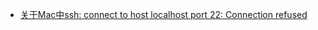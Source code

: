 



- [关于Mac中ssh: connect to host localhost port 22: Connection refused](https://blog.csdn.net/u011068475/article/details/52883677)